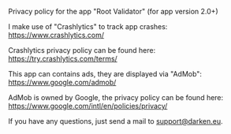 Privacy policy for the app "Root Validator" (for app version 2.0+)

I make use of "Crashlytics" to track app crashes:
https://www.crashlytics.com/

Crashlytics privacy policy can be found here:
https://try.crashlytics.com/terms/

This app can contains ads, they are displayed via "AdMob":
https://www.google.com/admob/

AdMob is owned by Google, the privacy policy can be found here:
https://www.google.com/intl/en/policies/privacy/

If you have any questions, just send a mail to support@darken.eu.
